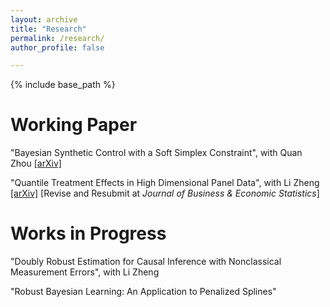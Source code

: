 ```yaml
---
layout: archive
title: "Research"
permalink: /research/
author_profile: false

---
```


{% include base_path %}

Working Paper
======
"Bayesian Synthetic Control with a Soft Simplex Constraint", with Quan Zhou  [\[arXiv\]](https://arxiv.org/abs/2503.06454)

"Quantile Treatment Effects in High Dimensional Panel Data", with Li Zheng [\[arXiv\]](https://arxiv.org/abs/2504.00785) \[Revise and Resubmit at *Journal of Business & Economic Statistics*\] 

Works in Progress
======
"Doubly Robust Estimation for Causal Inference with Nonclassical Measurement Errors", with Li Zheng

"Robust Bayesian Learning: An Application to Penalized Splines"

